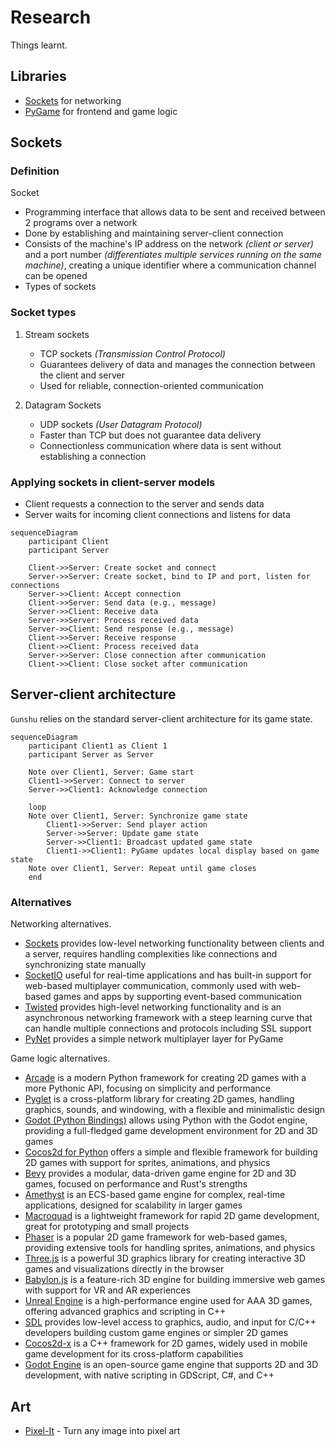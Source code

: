 # Research

Things learnt.

## Libraries

* [Sockets](https://docs.python.org/3/library/socket.html) for networking
* [PyGame](https://www.pygame.org/news) for frontend and game logic

## Sockets

### Definition

Socket
* Programming interface that allows data to be sent and received between 2 programs over a network
* Done by establishing and maintaining server-client connection 
* Consists of the machine's IP address on the network *(client or server)* and a port number *(differentiates multiple services running on the same machine)*, creating a unique identifier where a communication channel can be opened
* Types of sockets

### Socket types

1. Stream sockets
    * TCP sockets *(Transmission Control Protocol)*
    * Guarantees delivery of data and manages the connection between the client and server
    * Used for reliable, connection-oriented communication

2. Datagram Sockets 
    * UDP sockets *(User Datagram Protocol)* 
    * Faster than TCP but does not guarantee data delivery
    * Connectionless communication where data is sent without establishing a connection

### Applying sockets in client-server models

* Client requests a connection to the server and sends data
* Server waits for incoming client connections and listens for data

```mermaid
sequenceDiagram
    participant Client
    participant Server

    Client->>Server: Create socket and connect
    Server->>Server: Create socket, bind to IP and port, listen for connections
    Server->>Client: Accept connection
    Client->>Server: Send data (e.g., message)
    Server->>Client: Receive data
    Server->>Server: Process received data
    Server->>Client: Send response (e.g., message)
    Client->>Server: Receive response
    Client->>Client: Process received data
    Server->>Server: Close connection after communication
    Client->>Client: Close socket after communication
```

## Server-client architecture

`Gunshu` relies on the standard server-client architecture for its game state.

```mermaid
sequenceDiagram
    participant Client1 as Client 1
    participant Server as Server

    Note over Client1, Server: Game start
    Client1->>Server: Connect to server
    Server->>Client1: Acknowledge connection

    loop 
    Note over Client1, Server: Synchronize game state
        Client1->>Server: Send player action
        Server->>Server: Update game state
        Server->>Client1: Broadcast updated game state
        Client1->>Client1: PyGame updates local display based on game state
    Note over Client1, Server: Repeat until game closes
    end
```

### Alternatives

Networking alternatives.

* [Sockets](https://docs.python.org/3/library/socket.html) provides low-level networking functionality between clients and a server, requires handling complexities like connections and synchronizing state manually
* [SocketIO](https://python-socketio.readthedocs.io/en/latest/) useful for real-time applications and has built-in support for web-based multiplayer communication, commonly used with web-based games and apps by supporting event-based communication
* [Twisted](https://twistedmatrix.com/trac/) provides high-level networking functionality and is an asynchronous networking framework with a steep learning curve that can handle multiple connections and protocols including SSL support
* [PyNet](https://pypi.org/project/pynetworking/) provides a simple network multiplayer layer for PyGame

Game logic alternatives.

* [Arcade](https://api.arcade.academy/en/latest/) is a modern Python framework for creating 2D games with a more Pythonic API, focusing on simplicity and performance
* [Pyglet](https://pyglet.readthedocs.io/en/latest/) is a cross-platform library for creating 2D games, handling graphics, sounds, and windowing, with a flexible and minimalistic design
* [Godot (Python Bindings)](https://github.com/touilleMan/godot-python) allows using Python with the Godot engine, providing a full-fledged game development environment for 2D and 3D games
* [Cocos2d for Python](http://python.cocos2d.org/) offers a simple and flexible framework for building 2D games with support for sprites, animations, and physics
* [Bevy](https://bevyengine.org/) provides a modular, data-driven game engine for 2D and 3D games, focused on performance and Rust's strengths
* [Amethyst](https://www.amethyst.rs/) is an ECS-based game engine for complex, real-time applications, designed for scalability in larger games
* [Macroquad](https://github.com/not-fl3/macroquad) is a lightweight framework for rapid 2D game development, great for prototyping and small projects
* [Phaser](https://phaser.io/) is a popular 2D game framework for web-based games, providing extensive tools for handling sprites, animations, and physics
* [Three.js](https://threejs.org/) is a powerful 3D graphics library for creating interactive 3D games and visualizations directly in the browser
* [Babylon.js](https://www.babylonjs.com/) is a feature-rich 3D engine for building immersive web games with support for VR and AR experiences
* [Unreal Engine](https://www.unrealengine.com/) is a high-performance engine used for AAA 3D games, offering advanced graphics and scripting in C++
* [SDL](https://www.libsdl.org/) provides low-level access to graphics, audio, and input for C/C++ developers building custom game engines or simpler 2D games
* [Cocos2d-x](https://www.cocos.com/en/) is a C++ framework for 2D games, widely used in mobile game development for its cross-platform capabilities
* [Godot Engine](https://godotengine.org/) is an open-source game engine that supports 2D and 3D development, with native scripting in GDScript, C#, and C++

## Art

* [Pixel-It](https://giventofly.github.io/pixelit/) - Turn any image into pixel art